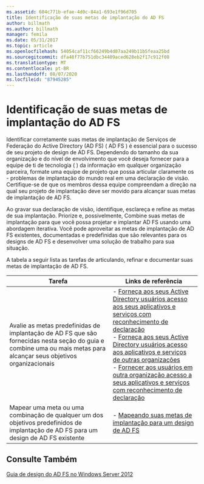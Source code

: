 ```yaml
---
ms.assetid: 604c771b-efae-4d0c-84a1-693e1f96d705
title: Identificação de suas metas de implantação do AD FS
author: billmath
ms.author: billmath
manager: femila
ms.date: 05/31/2017
ms.topic: article
ms.openlocfilehash: 54054caf11cf66249b4d07aa249b11b5feaa25bd
ms.sourcegitcommit: dfa48f77b751dbc34409aced628eb2f17c912f08
ms.translationtype: MT
ms.contentlocale: pt-BR
ms.lasthandoff: 08/07/2020
ms.locfileid: "87945285"
---
```

# <a name="identifying-your-ad-fs-deployment-goals"></a>Identificação de suas metas de implantação do AD FS

Identificar corretamente suas metas de implantação de Serviços de Federação do Active Directory (AD FS) \( AD FS \) é essencial para o sucesso de seu projeto de design de AD FS. Dependendo do tamanho da sua organização e do nível de envolvimento que você deseja fornecer para a equipe de ti de tecnologia \( \) da informação em qualquer organização parceira, formate uma equipe de projeto que possa articular claramente os \- problemas de implantação do mundo real em uma declaração de visão. Certifique-se de que os membros dessa equipe compreendam a direção na qual seu projeto de implantação deve ser movido para alcançar suas metas de implantação de AD FS.

Ao gravar sua declaração de visão, identifique, esclareça e refine as metas de sua implantação. Priorize e, possivelmente, Combine suas metas de implantação para que você possa projetar e implantar AD FS usando uma abordagem iterativa. Você pode aproveitar as metas de implantação de AD FS existentes, documentadas e predefinidas que são relevantes para os designs de AD FS e desenvolver uma solução de trabalho para sua situação.

A tabela a seguir lista as tarefas de articulando, refinar e documentar suas metas de implantação de AD FS.

|Tarefa|Links de referência|
|--------|-------------------|
|Avalie as metas predefinidas de implantação de AD FS que são fornecidas nesta seção do guia e combine uma ou mais metas para alcançar seus objetivos organizacionais|-   [Forneça aos seus Active Directory usuários acesso aos seus aplicativos e serviços com reconhecimento de declaração](Provide-Your-Active-Directory-Users-Access-to-Your-Claims-Aware-Applications-and-Services.md)<br />-   [Forneça aos seus Active Directory usuários acesso aos aplicativos e serviços de outras organizações](Provide-Your-Active-Directory-Users-Access-to-the-Applications-and-Services-of-Other-Organizations.md)<br />-   [Fornecer aos usuários em outra organização acesso a seus aplicativos e serviços com reconhecimento de declaração](Provide-Users-in-Another-Organization-Access-to-Your-Claims-Aware-Applications-and-Services.md)|
|Mapear uma meta ou uma combinação de qualquer um dos objetivos predefinidos de implantação de AD FS para um design de AD FS existente|-   [Mapeando suas metas de implantação para um design de AD FS](Mapping-Your-Deployment-Goals-to-an-AD-FS-Design.md)|

## <a name="see-also"></a>Consulte Também
[Guia de design do AD FS no Windows Server 2012](AD-FS-Design-Guide-in-Windows-Server-2012.md)

